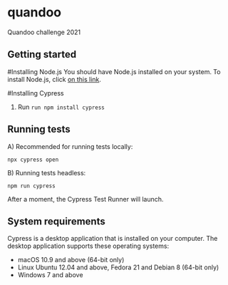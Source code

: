 # quandoo
Quandoo challenge 2021

## Getting started

#Installing Node.js
You should have Node.js installed on your system. 
To install Node.js, click [on this link](https://nodejs.org/en/download/).

#Installing Cypress
1. Run `run npm install cypress`

## Running tests
A) Recommended for running tests locally:
```
npx cypress open
```
B) Running tests headless:
```
npm run cypress
```

After a moment, the Cypress Test Runner will launch.
 
## System requirements

Cypress is a desktop application that is installed on your computer. The desktop application supports these operating systems:

- macOS 10.9 and above (64-bit only)
- Linux Ubuntu 12.04 and above, Fedora 21 and Debian 8 (64-bit only)
- Windows 7 and above
